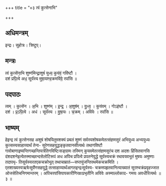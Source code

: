 +++
title = "०३ त्वं कुत्सेनाभि"

+++
## अधिमन्त्रम्
इन्द्रः। सुहोत्रः। त्रिष्टुप्।

## मन्त्रः
त्वं कुत्से॑ना॒भि शुष्ण॑मिन्द्रा॒शुषं॑ युध्य॒ कुय॑वं॒ गवि॑ष्टौ ।  
दश॑ प्रपि॒त्वे अध॒ सूर्य॑स्य मुषा॒यश्च॒क्रमवि॑वे॒ रपां॑सि ॥

## पदपाठः
त्वम् । कुत्से॑न । अ॒भि । शुष्ण॑म् । इ॒न्द्र॒ । अ॒शुष॑म् । यु॒ध्य॒ । कुय॑वम् । गोऽइ॑ष्टौ ।  
दश॑ । प्र॒ऽपि॒त्वे । अध॑ । सूर्य॑स्य । मु॒षा॒यः । च॒क्रम् । अवि॑वेः । रपां॑सि ॥

## भाष्यम्
हेइन्द्र त्वं कुत्सेनसह अशुषं शोषयितुमशक्यं प्रबलं शुष्णं सर्वस्यशोषकमेतत्संज्ञमसुरं अभियुध्य अभ्ययुध्यः कुत्सस्यसाहाय्यार्थं तेना- सुरेणसहयुद्धङ्कृतवानसीत्यर्थः तथागविष्टौ गावोबाणाइष्यन्तिगच्छन्तियत्रेतिगविष्टिःसङ्ग्रामः तस्मिन् कुयवमेतत्संज्ञमसुरंच दश अदशः हिंसितवानसि दंशदशनेइत्येतस्माच्छान्दसेलोटिरूपं अध अपिच प्रपित्वे प्रपतनेयुद्धे सूर्यस्यचक्रं रथावयवभूतं मुषयः अमुष्णाः तदापभृ- तिसूर्यस्यरतएकचक्रोभूत् तथाचाम्रातं—सप्तयुंजन्तिरथमेकचक्रमिति । एतशाख्यस्यऋषेःसूर्येणसहयुद्धे तत्साहाय्यार्थंआगतइन्द्रःसूर्यस्य- चक्रमपहृतवानित्याख्यातं सूरश्चक्रंप्रवृहज्जात ओजसेतिचनिगमान्तरम् । अपिचरपांसिपापकारीणिरक्षःप्रभृतीनि अविवेः अस्माल्लोकाद- गमयः अवधीरित्यर्थः ॥ ३ ॥